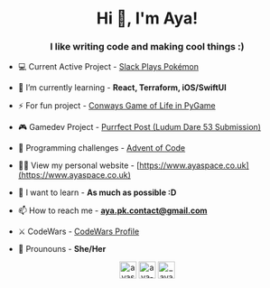 <h1 align="center">Hi 👋, I'm Aya!</h1>
<h3 align="center">I like writing code and making cool things :)</h3>

- 💻 Current Active Project   - [Slack Plays Pokémon](https://github.com/AyaPK/slack-plays-pokemon)

- 🌱 I’m currently learning     - **React, Terraform, iOS/SwiftUI**

- ⚡ For fun project             - [Conways Game of Life in PyGame](https://github.com/AyaPK/conways_game_of_life)

- 🎮 Gamedev Project             - [Purrfect Post (Ludum Dare 53 Submission)](https://github.com/AyaPK/LD53-purrfect-post)

- 🎅 Programming challenges      - [Advent of Code](https://github.com/AyaPK/advent-of-code)

- 👨‍💻 View my personal website    - [https://www.ayaspace.co.uk](https://www.ayaspace.co.uk)

- 🌈 I want to learn              - **As much as possible :D**

- 📫 How to reach me              - **aya.pk.contact@gmail.com**

- ⚔ CodeWars                      - [CodeWars Profile](https://www.codewars.com/users/AyaSt)

- 🌸 Prounouns                    - **She/Her**



<p align="center">
<a href="https://twitter.com/ayastead" target="blank"><img align="center" src="https://cdn.jsdelivr.net/npm/simple-icons@3.0.1/icons/twitter.svg" alt="ayastead" height="30" width="30" /></a>
<a href="https://linkedin.com/in/aya-s-stead" target="blank"><img align="center" src="https://cdn.jsdelivr.net/npm/simple-icons@3.0.1/icons/linkedin.svg" alt="aya-s-stead" height="30" width="30" /></a>
<a href="https://instagram.com/_ayapk" target="blank"><img align="center" src="https://cdn.jsdelivr.net/npm/simple-icons@3.0.1/icons/instagram.svg" alt="_ayapk" height="30" width="30" /></a>
</p>
